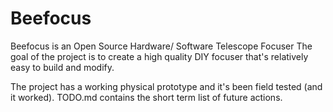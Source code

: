 Beefocus
========

Beefocus is an Open Source Hardware/ Software Telescope Focuser 
The goal of the project is to create a high quality DIY focuser that's
relatively easy to build and modify.

The project has a working physical prototype and it's been field tested
(and it worked).  TODO.md contains the short term list of future actions.  

